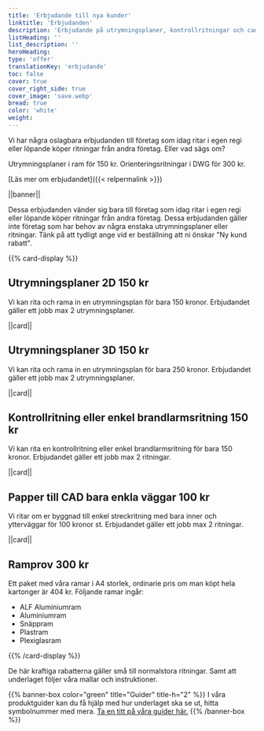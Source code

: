 ```yaml
---
title: 'Erbjudande till nya kunder'
linktitle: 'Erbjudanden'
description: 'Erbjudande på utrymningsplaner, kontrollritningar och cad ritningar till nya kunder.'
listHeading: ''
list_description: ''
heroHeading: 
type: 'offer'
translationKey: 'erbjudande'
toc: false
cover: true
cover_right_side: true
cover_image: 'save.webp'
bread: true
color: 'white'
weight: 
---
```


Vi har några oslagbara erbjudanden till företag som idag ritar i egen regi eller löpande köper ritningar från andra företag. Eller vad sägs om?

Utrymningsplaner i ram för 150 kr.
Orienteringsritningar i DWG för 300 kr.

[Läs mer om erbjudandet]({{< relpermalink >}})

||banner||

Dessa erbjudanden vänder sig bara till företag som idag ritar i egen regi eller löpande köper ritningar från andra företag. Dessa erbjudanden gäller inte företag som har behov av några enstaka utrymningsplaner eller ritningar. Tänk på att tydligt ange vid er beställning att ni önskar "Ny kund rabatt".

{{% card-display %}}
## Utrymningsplaner 2D 150 kr

Vi kan rita och rama in en utrymningsplan för bara 150 kronor. Erbjudandet gäller ett jobb max 2 utrymningsplaner.

||card||

## Utrymningsplaner 3D 150 kr

Vi kan rita och rama in en utrymningsplan för bara 250 kronor. Erbjudandet gäller ett jobb max 2 utrymningsplaner.

||card||

## Kontrollritning eller enkel brandlarmsritning 150 kr

Vi kan rita en kontrollritning eller enkel brandlarmsritning för bara 150 kronor. Erbjudandet gäller ett jobb max 2 ritningar.

||card||

## Papper till CAD bara enkla väggar 100 kr

Vi ritar om er byggnad till enkel streckritning med bara inner och ytterväggar för 100 kronor st. Erbjudandet gäller ett jobb max 2 ritningar.

||card||

## Ramprov 300 kr

Ett paket med våra ramar i A4 storlek, ordinarie pris om man köpt hela kartonger är 404 kr. Följande ramar ingår:
- ALF Aluminiumram
- Aluminiumram
- Snäppram
- Plastram
- Plexiglasram

{{% /card-display %}}

De här kraftiga rabatterna gäller små till normalstora ritningar. Samt att underlaget följer våra mallar och instruktioner.

{{% banner-box color="green" title="Guider" title-h="2" %}}
I våra produktguider kan du få hjälp med hur underlaget ska se ut, hitta symbolnummer med mera. [Ta en titt på våra guider här.](/guider)
{{% /banner-box %}}
